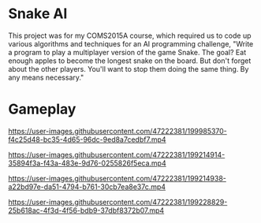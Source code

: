 # Snake AI
This project was for my COMS2015A course, which required us to code up various algorithms and techniques for an AI programming challenge, "Write a program to play a multiplayer version of the game Snake. The goal? Eat enough apples to become the longest snake on the board. But don't forget about the other players. You'll want to stop them doing the same thing. By any means necessary."

# Gameplay

https://user-images.githubusercontent.com/47222381/199985370-f4c25d48-bc35-4d65-96dc-9ed8a7cedbf7.mp4

https://user-images.githubusercontent.com/47222381/199214914-35894f3a-f43a-483e-9d76-0255826f5eca.mp4

https://user-images.githubusercontent.com/47222381/199214938-a22bd97e-da51-4794-b761-30cb7ea8e37c.mp4

https://user-images.githubusercontent.com/47222381/199228829-25b618ac-4f3d-4f56-bdb9-37dbf8372b07.mp4
